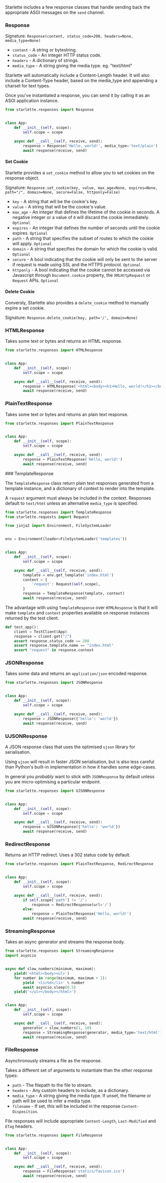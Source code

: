 
Starlette includes a few response classes that handle sending back the
appropriate ASGI messages on the `send` channel.

### Response

Signature: `Response(content, status_code=200, headers=None, media_type=None)`

* `content` - A string or bytestring.
* `status_code` - An integer HTTP status code.
* `headers` - A dictionary of strings.
* `media_type` - A string giving the media type. eg. "text/html"

Starlette will automatically include a Content-Length header. It will also
include a Content-Type header, based on the media_type and appending a charset
for text types.

Once you've instantiated a response, you can send it by calling it as an
ASGI application instance.

```python
from starlette.responses import Response


class App:
    def __init__(self, scope):
        self.scope = scope

    async def __call__(self, receive, send):
        response = Response('Hello, world!', media_type='text/plain')
        await response(receive, send)
```
#### Set Cookie

Starlette provides a `set_cookie` method to allow you to set cookies on the response object.

Signature: `Response.set_cookie(key, value, max_age=None, expires=None, path="/", domain=None, secure=False, httponly=False)`

* `key` - A string that will be the cookie's key.
* `value` - A string that will be the cookie's value.
* `max_age` - An integer that defines the lifetime of the cookie in seconds. A negative integer or a value of `0` will discard the cookie immediately. `Optional`
* `expires` - An integer that defines the number of seconds until the cookie expires. `Optional`
* `path` - A string that specifies the subset of routes to which the cookie will apply. `Optional`
* `domain` - A string that specifies the domain for which the cookie is valid. `Optional`
* `secure` - A bool indicating that the cookie will only be sent to the server if request is made using SSL and the HTTPS protocol. `Optional`
* `httponly` - A bool indicating that the cookie cannot be accessed via Javascript through `Document.cookie` property, the `XMLHttpRequest` or `Request` APIs. `Optional`

#### Delete Cookie

Conversly, Starlette also provides a `delete_cookie` method to manually expire a set cookie.

Signature: `Response.delete_cookie(key, path='/', domain=None)`


### HTMLResponse

Takes some text or bytes and returns an HTML response.

```python
from starlette.responses import HTMLResponse


class App:
    def __init__(self, scope):
        self.scope = scope

    async def __call__(self, receive, send):
        response = HTMLResponse('<html><body><h1>Hello, world!</h1></body></html>')
        await response(receive, send)
```

### PlainTextResponse

Takes some text or bytes and returns an plain text response.

```python
from starlette.responses import PlainTextResponse


class App:
    def __init__(self, scope):
        self.scope = scope

    async def __call__(self, receive, send):
        response = PlainTextResponse('Hello, world!')
        await response(receive, send)
```

### TemplateResponse

The `TemplateResponse` class return plain text responses generated
from a template instance, and a dictionary of context to render into the
template.

A `request` argument must always be included in the context. Responses default
to `text/html` unless an alternative `media_type` is specified.

```python
from starlette.responses import TemplateResponse
from starlette.requests import Request

from jinja2 import Environment, FileSystemLoader


env = Environment(loader=FileSystemLoader('templates'))


class App:
    def __init__(self, scope):
        self.scope = scope

    async def __call__(self, receive, send):
        template = env.get_template('index.html')
        context = {
            'request': Request(self.scope),
        }
        response = TemplateResponse(template, context)
        await response(receive, send)
```

The advantage with using `TemplateResponse` over `HTMLResponse` is that
it will make `template` and `context` properties available on response instances
returned by the test client.

```python
def test_app():
    client = TestClient(App)
    response = client.get("/")
    assert response.status_code == 200
    assert response.template.name == "index.html"
    assert "request" in response.context
```

### JSONResponse

Takes some data and returns an `application/json` encoded response.

```python
from starlette.responses import JSONResponse


class App:
    def __init__(self, scope):
        self.scope = scope

    async def __call__(self, receive, send):
        response = JSONResponse({'hello': 'world'})
        await response(receive, send)
```

### UJSONResponse

A JSON response class that uses the optimised `ujson` library for serialisation.

Using `ujson` will result in faster JSON serialisation, but is also less careful
than Python's built-in implementation in how it handles some edge-cases.

In general you *probably* want to stick with `JSONResponse` by default unless
you are micro-optimising a particular endpoint.

```python
from starlette.responses import UJSONResponse


class App:
    def __init__(self, scope):
        self.scope = scope

    async def __call__(self, receive, send):
        response = UJSONResponse({'hello': 'world'})
        await response(receive, send)
```

### RedirectResponse

Returns an HTTP redirect. Uses a 302 status code by default.

```python
from starlette.responses import PlainTextResponse, RedirectResponse


class App:
    def __init__(self, scope):
        self.scope = scope

    async def __call__(self, receive, send):
        if self.scope['path'] != '/':
            response = RedirectResponse(url='/')
        else:
            response = PlainTextResponse('Hello, world!')
        await response(receive, send)
```

### StreamingResponse

Takes an async generator and streams the response body.

```python
from starlette.responses import StreamingResponse
import asyncio


async def slow_numbers(minimum, maximum):
    yield('<html><body><ul>')
    for number in range(minimum, maximum + 1):
        yield '<li>%d</li>' % number
        await asyncio.sleep(0.5)
    yield('</ul></body></html>')


class App:
    def __init__(self, scope):
        self.scope = scope

    async def __call__(self, receive, send):
        generator = slow_numbers(1, 10)
        response = StreamingResponse(generator, media_type='text/html')
        await response(receive, send)
```

### FileResponse

Asynchronously streams a file as the response.

Takes a different set of arguments to instantiate than the other response types:

* `path` - The filepath to the file to stream.
* `headers` - Any custom headers to include, as a dictionary.
* `media_type` - A string giving the media type. If unset, the filename or path will be used to infer a media type.
* `filename` - If set, this will be included in the response `Content-Disposition`.

File responses will include appropriate `Content-Length`, `Last-Modified` and `ETag` headers.

```python
from starlette.responses import FileResponse


class App:
    def __init__(self, scope):
        self.scope = scope

    async def __call__(self, receive, send):
        response = FileResponse('statics/favicon.ico')
        await response(receive, send)
```
